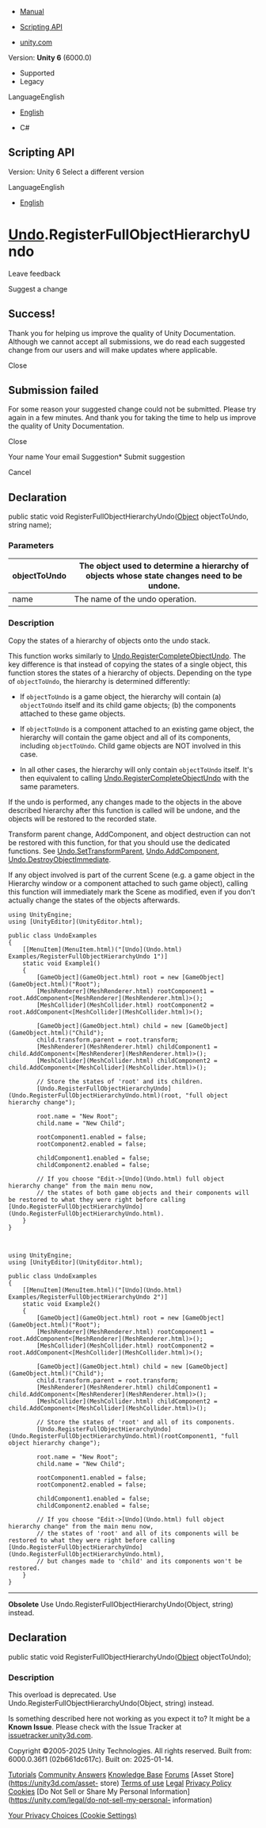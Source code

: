 [ ]()

  * [Manual](../Manual/index.html)
  * [Scripting API](../ScriptReference/index.html)

  * [unity.com](https://unity.com/)

Version: **Unity 6** (6000.0)

  * Supported
  * Legacy

LanguageEnglish

  * [English]()

  * C#

[ ](https://docs.unity3d.com)

## Scripting API

Version: Unity 6 Select a different version

LanguageEnglish

  * [English]()

#  [Undo](Undo.html).RegisterFullObjectHierarchyUndo

Leave feedback

Suggest a change

## Success!

Thank you for helping us improve the quality of Unity Documentation. Although
we cannot accept all submissions, we do read each suggested change from our
users and will make updates where applicable.

Close

## Submission failed

For some reason your suggested change could not be submitted. Please <a>try
again</a> in a few minutes. And thank you for taking the time to help us
improve the quality of Unity Documentation.

Close

Your name Your email Suggestion* Submit suggestion

Cancel

[ ]()

## Declaration

public static void RegisterFullObjectHierarchyUndo([Object](Object.html)
objectToUndo, string name);

### Parameters

objectToUndo | The object used to determine a hierarchy of objects whose state changes need to be undone.  
---|---  
name | The name of the undo operation.  
  
### Description

Copy the states of a hierarchy of objects onto the undo stack.

This function works similarly to
[Undo.RegisterCompleteObjectUndo](Undo.RegisterCompleteObjectUndo.html). The
key difference is that instead of copying the states of a single object, this
function stores the states of a hierarchy of objects. Depending on the type of
`objectToUndo`, the hierarchy is determined differently:  
  
* If `objectToUndo` is a game object, the hierarchy will contain (a) `objectToUndo` itself and its child game objects; (b) the components attached to these game objects.  
  
* If `objectToUndo` is a component attached to an existing game object, the hierarchy will contain the game object and all of its components, including `objectToUndo`. Child game objects are NOT involved in this case.   
  
* In all other cases, the hierarchy will only contain `objectToUndo` itself. It's then equivalent to calling [Undo.RegisterCompleteObjectUndo](Undo.RegisterCompleteObjectUndo.html) with the same parameters.   
  
If the undo is performed, any changes made to the objects in the above
described hierarchy after this function is called will be undone, and the
objects will be restored to the recorded state.  
  
Transform parent change, AddComponent, and object destruction can not be
restored with this function, for that you should use the dedicated functions.
See [Undo.SetTransformParent](Undo.SetTransformParent.html),
[Undo.AddComponent](Undo.AddComponent.html),
[Undo.DestroyObjectImmediate](Undo.DestroyObjectImmediate.html).  
  
If any object involved is part of the current Scene (e.g. a game object in the
Hierarchy window or a component attached to such game object), calling this
function will immediately mark the Scene as modified, even if you don't
actually change the states of the objects afterwards.

    
    
    using UnityEngine;
    using [UnityEditor](UnityEditor.html);  
      
    public class UndoExamples
    {
        [[MenuItem](MenuItem.html)("[Undo](Undo.html) Examples/RegisterFullObjectHierarchyUndo 1")]
        static void Example1()
        {
            [GameObject](GameObject.html) root = new [GameObject](GameObject.html)("Root");
            [MeshRenderer](MeshRenderer.html) rootComponent1 = root.AddComponent<[MeshRenderer](MeshRenderer.html)>();
            [MeshCollider](MeshCollider.html) rootComponent2 = root.AddComponent<[MeshCollider](MeshCollider.html)>();  
      
            [GameObject](GameObject.html) child = new [GameObject](GameObject.html)("Child");
            child.transform.parent = root.transform;
            [MeshRenderer](MeshRenderer.html) childComponent1 = child.AddComponent<[MeshRenderer](MeshRenderer.html)>();
            [MeshCollider](MeshCollider.html) childComponent2 = child.AddComponent<[MeshCollider](MeshCollider.html)>();  
      
            // Store the states of 'root' and its children.
            [Undo.RegisterFullObjectHierarchyUndo](Undo.RegisterFullObjectHierarchyUndo.html)(root, "full object hierarchy change");  
      
            root.name = "New Root";
            child.name = "New Child";  
      
            rootComponent1.enabled = false;
            rootComponent2.enabled = false;  
      
            childComponent1.enabled = false;
            childComponent2.enabled = false;  
      
            // If you choose "Edit->[Undo](Undo.html) full object hierarchy change" from the main menu now,
            // the states of both game objects and their components will be restored to what they were right before calling [Undo.RegisterFullObjectHierarchyUndo](Undo.RegisterFullObjectHierarchyUndo.html).
        }
    }
    
    
    
    using UnityEngine;
    using [UnityEditor](UnityEditor.html);  
      
    public class UndoExamples
    {
        [[MenuItem](MenuItem.html)("[Undo](Undo.html) Examples/RegisterFullObjectHierarchyUndo 2")]
        static void Example2()
        {
            [GameObject](GameObject.html) root = new [GameObject](GameObject.html)("Root");
            [MeshRenderer](MeshRenderer.html) rootComponent1 = root.AddComponent<[MeshRenderer](MeshRenderer.html)>();
            [MeshCollider](MeshCollider.html) rootComponent2 = root.AddComponent<[MeshCollider](MeshCollider.html)>();  
      
            [GameObject](GameObject.html) child = new [GameObject](GameObject.html)("Child");
            child.transform.parent = root.transform;
            [MeshRenderer](MeshRenderer.html) childComponent1 = child.AddComponent<[MeshRenderer](MeshRenderer.html)>();
            [MeshCollider](MeshCollider.html) childComponent2 = child.AddComponent<[MeshCollider](MeshCollider.html)>();  
      
            // Store the states of 'root' and all of its components.
            [Undo.RegisterFullObjectHierarchyUndo](Undo.RegisterFullObjectHierarchyUndo.html)(rootComponent1, "full object hierarchy change");  
      
            root.name = "New Root";
            child.name = "New Child";  
      
            rootComponent1.enabled = false;
            rootComponent2.enabled = false;  
      
            childComponent1.enabled = false;
            childComponent2.enabled = false;  
      
            // If you choose "Edit->[Undo](Undo.html) full object hierarchy change" from the main menu now,
            // the states of 'root' and all of its components will be restored to what they were right before calling [Undo.RegisterFullObjectHierarchyUndo](Undo.RegisterFullObjectHierarchyUndo.html),
            // but changes made to 'child' and its components won't be restored.
        }
    }
    

* * *

**Obsolete** Use Undo.RegisterFullObjectHierarchyUndo(Object, string) instead.

## Declaration

public static void RegisterFullObjectHierarchyUndo([Object](Object.html)
objectToUndo);

### Description

This overload is deprecated. Use Undo.RegisterFullObjectHierarchyUndo(Object,
string) instead.

Is something described here not working as you expect it to? It might be a
**Known Issue**. Please check with the Issue Tracker at
[issuetracker.unity3d.com](https://issuetracker.unity3d.com).

Copyright ©2005-2025 Unity Technologies. All rights reserved. Built from:
6000.0.36f1 (02b661dc617c). Built on: 2025-01-14.

[Tutorials](https://unity3d.com/learn) [Community
Answers](https://answers.unity3d.com) [Knowledge
Base](https://support.unity3d.com/hc/en-us)
[Forums](https://forum.unity3d.com) [Asset Store](https://unity3d.com/asset-
store) [Terms of use](https://docs.unity3d.com/Manual/TermsOfUse.html)
[Legal](https://unity.com/legal) [Privacy
Policy](https://unity.com/legal/privacy-policy)
[Cookies](https://unity.com/legal/cookie-policy) [Do Not Sell or Share My
Personal Information](https://unity.com/legal/do-not-sell-my-personal-
information)

[Your Privacy Choices (Cookie Settings)](javascript:void\(0\);)

